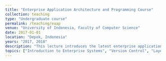 ```yaml
---
title: "Enterprise Application Architecture and Programming Course"
collection: teaching
type: "Undergraduate course"
permalink: /teaching/eaap
venue: "University of Indonesia, Faculty of Computer Science"
date: 2017-01-01
location: "Depok, Indonesia"
years: "2017, 2018"
description: "This lecture introduces the latest enterprise application development technologies. Starting from the concept of application development, the latest development framework, the use of database and case studies in group project tasks."
topics: ["Introduction to Enterprise Systems", "Version Control", "Layering", "Development using framework & MVC", "Organizing Domain Logic & Service Layer", "Mapping to Relational Database", "Web Presentation", "Unit Testing, Load Testing, User Acceptance Testing", "Distribution: Web Service", "Microservice, Concurrency Control", "Session State", "Application Security"]
---
```



